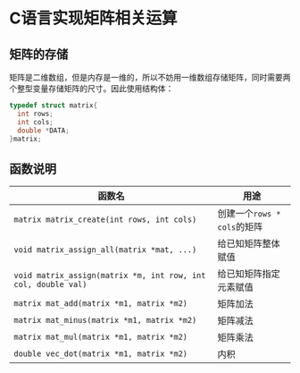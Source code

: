 # C语言实现矩阵相关运算

## 矩阵的存储

矩阵是二维数组，但是内存是一维的，所以不妨用一维数组存储矩阵，同时需要两个整型变量存储矩阵的尺寸。因此使用结构体：

```C
typedef struct matrix{
  int rows;
  int cols;
  double *DATA;
}matrix;
```

## 函数说明
| 函数名 | 用途 |
|---|---|
| `matrix matrix_create(int rows, int cols)` | 创建一个`rows * cols`的矩阵 |
| `void matrix_assign_all(matrix *mat, ...)` | 给已知矩阵整体赋值 |
| `void matrix_assign(matrix *m, int row, int col, double val)` | 给已知矩阵指定元素赋值 |
| `matrix mat_add(matrix *m1, matrix *m2)` | 矩阵加法 |
| `matrix mat_minus(matrix *m1, matrix *m2)` | 矩阵减法 |
| `matrix mat_mul(matrix *m1, matrix *m2)` | 矩阵乘法 |
| `double vec_dot(matrix *m1, matrix *m2)` | 内积 |



